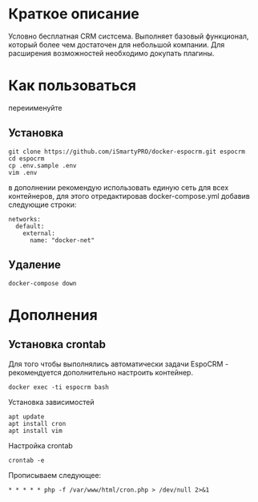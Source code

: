 # Краткое описание
Условно бесплатная CRM систсема.
Выполняет базовый функционал, который более чем достаточен для небольшой компании.
Для расширения возможностей необходимо докупать плагины.


# Как пользоваться

переиименуйте

## Установка
```
git clone https://github.com/iSmartyPRO/docker-espocrm.git espocrm
cd espocrm
cp .env.sample .env
vim .env
```

в дополнении рекомендую использовать единую сеть для всех контейнеров, для этого отредактировав docker-compose.yml добавив следующие строки:
```
networks:
  default:
    external:
      name: "docker-net"
```


## Удаление
```
docker-compose down
```

# Дополнения

## Установка crontab
Для того чтобы выполнялись автоматически задачи EspoCRM - рекомендуется дополнительно настроить контейнер.

```
docker exec -ti espocrm bash
```

Установка зависимостей
```
apt update
apt install cron
apt install vim
```
Настройка crontab
```
crontab -e
```
Прописываем следующее:
```
* * * * * php -f /var/www/html/cron.php > /dev/null 2>&1
```
